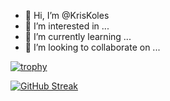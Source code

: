 - 👋 Hi, I’m @KrisKoles
- 👀 I’m interested in ...
- 🌱 I’m currently learning ...
- 💞️ I’m looking to collaborate on ...

[![trophy](https://github-profile-trophy.vercel.app/?username=KrisKoles)](https://github.com/ryo-ma/github-profile-trophy)

[![GitHub Streak](https://github-readme-streak-stats.herokuapp.com/?user=KrisKoles)](https://git.io/streak-stats)
